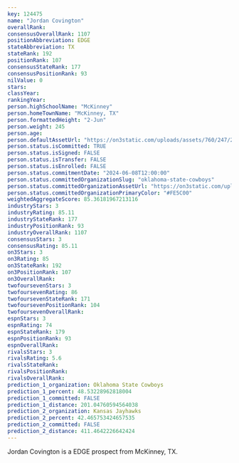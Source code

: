 ```yaml
---
key: 124475
name: "Jordan Covington"
overallRank: 
consensusOverallRank: 1107
positionAbbreviation: EDGE
stateAbbreviation: TX
stateRank: 192
positionRank: 107
consensusStateRank: 177
consensusPositionRank: 93
nilValue: 0
stars: 
classYear: 
rankingYear: 
person.highSchoolName: "McKinney"
person.homeTownName: "McKinney, TX"
person.formattedHeight: "2-Jun"
person.weight: 245
person.age: 
person.defaultAssetUrl: "https://on3static.com/uploads/assets/760/247/247760.jpeg"
person.status.isCommitted: TRUE
person.status.isSigned: FALSE
person.status.isTransfer: FALSE
person.status.isEnrolled: FALSE
person.status.commitmentDate: "2024-06-08T12:00:00"
person.status.committedOrganizationSlug: "oklahoma-state-cowboys"
person.status.committedOrganizationAssetUrl: "https://on3static.com/uploads/assets/128/150/150128.svg"
person.status.committedOrganizationPrimaryColor: "#FE5C00"
weightedAggregateScore: 85.36181967213116
industryStars: 3
industryRating: 85.11
industryStateRank: 177
industryPositionRank: 93
industryOverallRank: 1107
consensusStars: 3
consensusRating: 85.11
on3Stars: 3
on3Rating: 85
on3StateRank: 192
on3PositionRank: 107
on3OverallRank: 
twofoursevenStars: 3
twofoursevenRating: 86
twofoursevenStateRank: 171
twofoursevenPositionRank: 104
twofoursevenOverallRank: 
espnStars: 3
espnRating: 74
espnStateRank: 179
espnPositionRank: 93
espnOverallRank: 
rivalsStars: 3
rivalsRating: 5.6
rivalsStateRank: 
rivalsPositionRank: 
rivalsOverallRank: 
prediction_1_organization: Oklahoma State Cowboys
prediction_1_percent: 48.53228962818004
prediction_1_committed: FALSE
prediction_1_distance: 201.04760594564038
prediction_2_organization: Kansas Jayhawks
prediction_2_percent: 42.465753424657535
prediction_2_committed: FALSE
prediction_2_distance: 411.4642226642424
---
```

Jordan Covington is a EDGE prospect from McKinney, TX.